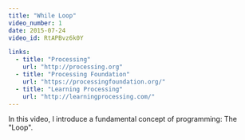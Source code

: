 ```yaml
---
title: "While Loop"
video_number: 1
date: 2015-07-24
video_id: RtAPBvz6k0Y

links:
  - title: "Processing"
    url: "http://processing.org"
  - title: "Processing Foundation"
    url: "https://processingfoundation.org/"
  - title: "Learning Processing"
    url: "http://learningprocessing.com/"
---
```


In this video, I introduce a fundamental concept of programming: The "Loop".
